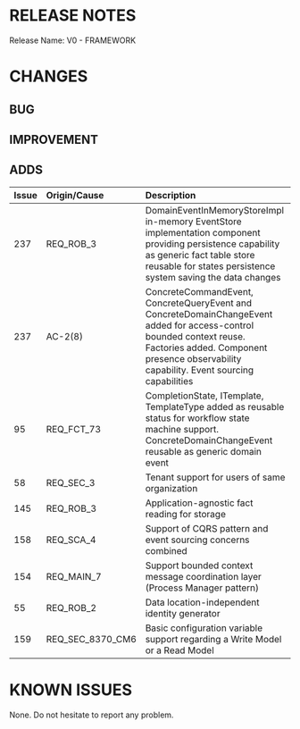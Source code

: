 # RELEASE NOTES

Release Name: V0 - FRAMEWORK

# CHANGES
## BUG

## IMPROVEMENT

## ADDS
| Issue | Origin/Cause     | Description                                                                                                                                                                                                      |
|:------|:-----------------|:-----------------------------------------------------------------------------------------------------------------------------------------------------------------------------------------------------------------|
| 237   | REQ_ROB_3        | DomainEventInMemoryStoreImpl in-memory EventStore implementation component providing persistence capability as generic fact table store reusable for states persistence system saving the data changes           |
| 237   | AC-2(8)          | ConcreteCommandEvent, ConcreteQueryEvent and ConcreteDomainChangeEvent added for access-control bounded context reuse. Factories added. Component presence observability capability. Event sourcing capabilities |
| 95    | REQ_FCT_73       | CompletionState, ITemplate, TemplateType added as reusable status for workflow state machine support. ConcreteDomainChangeEvent reusable as generic domain event                                                 |
| 58    | REQ_SEC_3        | Tenant support for users of same organization                                                                                                                                                                    |
| 145   | REQ_ROB_3        | Application-agnostic fact reading for storage                                                                                                                                                                    |
| 158   | REQ_SCA_4        | Support of CQRS pattern and event sourcing concerns combined                                                                                                                                                     |
| 154   | REQ_MAIN_7       | Support bounded context message coordination layer (Process Manager pattern)                                                                                                                                     |
| 55    | REQ_ROB_2        | Data location-independent identity generator                                                                                                                                                                     |
| 159   | REQ_SEC_8370_CM6 | Basic configuration variable support regarding a Write Model or a Read Model                                                                                                                                     |

# KNOWN ISSUES
None. Do not hesitate to report any problem.
